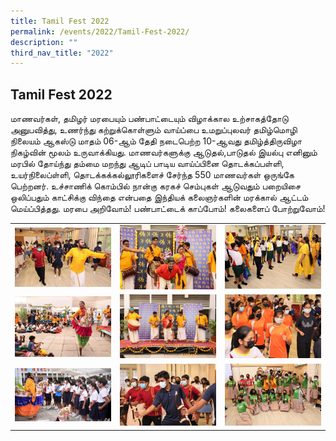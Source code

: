 ```yaml
---
title: Tamil Fest 2022
permalink: /events/2022/Tamil-Fest-2022/
description: ""
third_nav_title: "2022"
---
```

## Tamil Fest 2022

மாணவர்கள், தமிழர் மரபையும் பண்பாட்டையும் விழாக்கால உற்சாகத்தோடு அனுபவித்து, உணர்ந்து கற்றுக்கொள்ளும் வாய்ப்பை உமறுப்புலவர் தமிழ்மொழி நிலையம் ஆகஸ்டு மாதம் 06-ஆம் தேதி நடைபெற்ற 10-ஆவது தமிழ்த்திருவிழா நிகழ்வின் மூலம் உருவாக்கியது. மாணவர்களுக்கு ஆடுதல்,பாடுதல் இயல்பு எனினும் மரபில் தோய்ந்து தம்மை மறந்து ஆடிப் பாடிய வாய்ப்பினை தொடக்கப்பள்ளி, உயர்நிலைப்ள்ளி, தொடக்கக்கல்லூரிகளைச் சேர்ந்த 550 மாணவர்கள் ஒருங்கே பெற்றனர். உச்சாணிக் கொம்பில் நான்கு கரகச் செம்புகள் ஆடுவதும் பறையிசை ஒலிப்பதும் காட்சிக்கு விந்தை என்பதை இந்தியக் கலைஞர்களின் மரக்கால் ஆட்டம் மெய்ப்பித்தது. மரபை அறிவோம்! பண்பாட்டைக் காப்போம்! கலைகளைப் போற்றுவோம்!


|   |   |   |
|---|---|---|
| ![](/images/Tamilfest1.jpeg)  | ![](/images/Tamilfest2.jpeg)  | ![](/images/Tamilfest3.jpeg)  |
| ![](/images/Tamilfest4.jpeg)  | ![](/images/Tamilfest5.jpeg)  | ![](/images/Tamilfest6.jpeg)  |
| ![](/images/Tamilfest7.jpeg)  |  ![](/images/Tamilfest8.jpeg) | ![](/images/Tamilfest9.jpeg)  |





